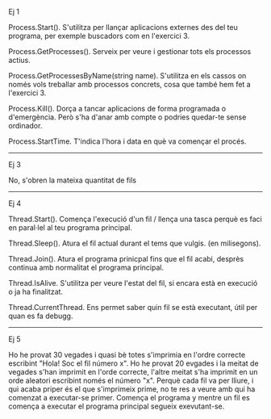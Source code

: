 Ej 1

Process.Start(). S'utilitza per llançar aplicacions externes des del teu programa, per exemple buscadors com en l'exercici 3.

Process.GetProcesses(). Serveix per veure i gestionar tots els processos actius.

Process.GetProcessesByName(string name). S'utilitza en els cassos on només vols treballar amb processos concrets, cosa que també hem fet a l'exercici 3.

Process.Kill(). Dorça a tancar aplicacions de forma programada o d'emergència. Però s'ha d'anar amb compte o podries quedar-te sense ordinador. 

Process.StartTime. T'indica l'hora i data en què va començar el procés.

-----------------------------------------------

Ej 3

No, s'obren la mateixa quantitat de fils

-----------------------------------------------

Ej 4

Thread.Start(). Comença l'execució d'un fil / llença una tasca perquè es faci en paral·lel al teu programa principal.

Thread.Sleep(). Atura el fil actual durant el tems que vulgis. (en milisegons).

Thread.Join(). Atura el programa prinicpal fins que el fil acabi, desprès continua amb normalitat el programa principal.

Thread.IsAlive. S'utilitza per veure l'estat del fil, si encara està en execució o ja ha finalitzat.

Thread.CurrentThread. Ens permet saber quin fil se està executant, útil per quan es fa debugg.

-----------------------------------------------

Ej 5

Ho he provat 30 vegades i quasi bè totes s'imprimia en l'ordre correcte escribint "Hola! Soc el fil número x".
Ho he provat 20 evgades i la meitat de vegades s'han imprimit en l'orde correcte, l'altre meitat s'ha imprimit en un orde aleatori escribint només el número "x".
Perquè cada fil va per lliure, i qui acaba priper és el que s'imprimeix prime, no te res a veure amb qui ha comenzat a executar-se primer.
Comença el programa y mentre un fil es comença a executar el programa principal segueix exevutant-se.
